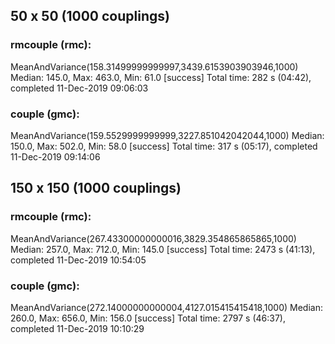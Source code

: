 

## 50 x 50 (1000 couplings)

### rmcouple (rmc):
MeanAndVariance(158.31499999999997,3439.6153903903946,1000)
Median: 145.0, Max: 463.0, Min: 61.0
[success] Total time: 282 s (04:42), completed 11-Dec-2019 09:06:03
### couple (gmc):
MeanAndVariance(159.5529999999999,3227.851042042044,1000)
Median: 150.0, Max: 502.0, Min: 58.0
[success] Total time: 317 s (05:17), completed 11-Dec-2019 09:14:06

## 150 x 150 (1000 couplings)

### rmcouple (rmc):
MeanAndVariance(267.43300000000016,3829.354865865865,1000)
Median: 257.0, Max: 712.0, Min: 145.0
[success] Total time: 2473 s (41:13), completed 11-Dec-2019 10:54:05
### couple (gmc):
MeanAndVariance(272.14000000000004,4127.015415415418,1000)
Median: 260.0, Max: 656.0, Min: 156.0
[success] Total time: 2797 s (46:37), completed 11-Dec-2019 10:10:29
